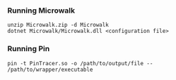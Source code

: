 ### Running Microwalk

```
unzip Microwalk.zip -d Microwalk
dotnet Microwalk/Microwalk.dll <configuration file>
```

### Running Pin

```
pin -t PinTracer.so -o /path/to/output/file -- /path/to/wrapper/executable
```

